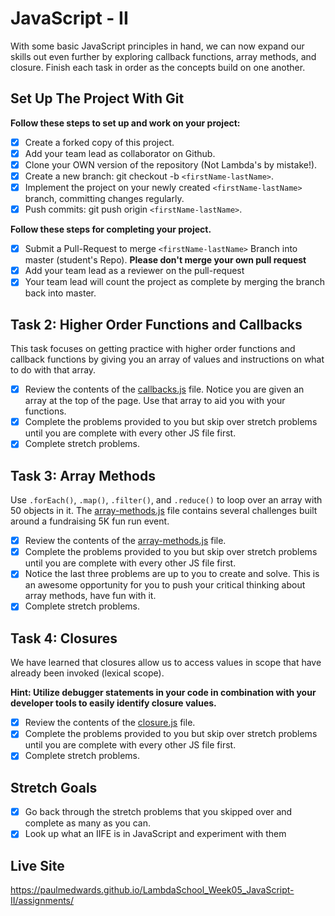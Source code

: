 
# JavaScript - II

With some basic JavaScript principles in hand, we can now expand our skills out even further by exploring callback functions, array methods, and closure.  Finish each task in order as the concepts build on one another.

## Set Up The Project With Git

**Follow these steps to set up and work on your project:**

* [x] Create a forked copy of this project.
* [x] Add your team lead as collaborator on Github.
* [x] Clone your OWN version of the repository (Not Lambda's by mistake!).
* [x] Create a new branch: git checkout -b `<firstName-lastName>`.
* [x] Implement the project on your newly created `<firstName-lastName>` branch, committing changes regularly.
* [x] Push commits: git push origin `<firstName-lastName>`.

**Follow these steps for completing your project.**

* [x] Submit a Pull-Request to merge `<firstName-lastName>` Branch into master (student's  Repo). **Please don't merge your own pull request**
* [x] Add your team lead as a reviewer on the pull-request
* [x] Your team lead will count the project as complete by merging the branch back into master.

## Task 2: Higher Order Functions and Callbacks

This task focuses on getting practice with higher order functions and callback functions by giving you an array of values and instructions on what to do with that array.

* [x] Review the contents of the [callbacks.js](assignments/callbacks.js) file.  Notice you are given an array at the top of the page.  Use that array to aid you with your functions.
* [x] Complete the problems provided to you but skip over stretch problems until you are complete with every other JS file first.
* [x] Complete stretch problems.

## Task 3: Array Methods

Use `.forEach()`, `.map()`, `.filter()`, and `.reduce()` to loop over an array with 50 objects in it. The [array-methods.js](assignments/array-methods.js) file contains several challenges built around a fundraising 5K fun run event.

* [x] Review the contents of the [array-methods.js](assignments/array-methods.js) file.  
* [x] Complete the problems provided to you but skip over stretch problems until you are complete with every other JS file first.
* [x] Notice the last three problems are up to you to create and solve.  This is an awesome opportunity for you to push your critical thinking about array methods, have fun with it.
* [x] Complete stretch problems.

## Task 4: Closures

We have learned that closures allow us to access values in scope that have already been invoked (lexical scope).  

**Hint: Utilize debugger statements in your code in combination with your developer tools to easily identify closure values.**

* [x] Review the contents of the [closure.js](assignments/closure.js) file.  
* [x] Complete the problems provided to you but skip over stretch problems until you are complete with every other JS file first.
* [x] Complete stretch problems.

## Stretch Goals

* [x] Go back through the stretch problems that you skipped over and complete as many as you can.
* [x] Look up what an IIFE is in JavaScript and experiment with them

## Live Site

https://paulmedwards.github.io/LambdaSchool_Week05_JavaScript-II/assignments/